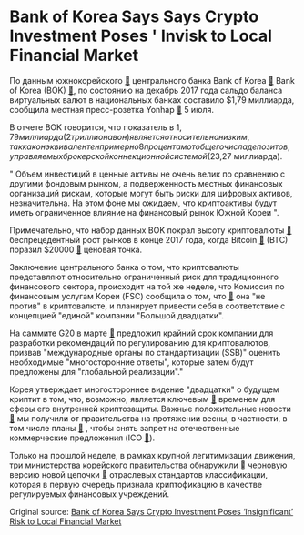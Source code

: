 # Bank of Korea Says Says Crypto Investment Poses ' Invisk to Local Financial Market

По данным южнокорейского  [🔗](https://cointelegraph.com/tags/south-korea)  центрального банка Bank of Korea  [🔗](http://www.bok.or.kr/eng) Bank of Korea (BOK)  [🔗](http://www.bok.or.kr/eng), по состоянию на декабрь 2017 года сальдо баланса виртуальных валют в национальных банках составило $1,79 миллиарда, сообщила местная пресс-розетка Yonhap  [🔗](http://english.yonhapnews.co.kr/search1/2603000000.html?cid=AEN20180706004200320)  5 июля.

В отчете BOK говорится, что показатель в $1,79 миллиарда (2 триллиона вон) является относительно низким, так как он эквивалентен примерно 8 процентам от общего числа депозитов, управляемых брокерской коннекционной системой ($23,27 миллиарда).

" Объем инвестиций в ценные активы не очень велик по сравнению с другими фондовым рынком, а подверженность местных финансовых организаций рискам, которые могут быть риски для цифровых активов, незначительна. На этом фоне мы ожидаем, что криптоактивы будут иметь ограниченное влияние на финансовый рынок Южной Кореи ".

Примечательно, что набор данных BOK покрал высоту криптовалюты  [🔗](https://cointelegraph.com/tags/cryptocurrency)  беспрецедентный рост рынков в конце 2017 года, когда Bitcoin  [🔗](https://cointelegraph.com/bitcoin-price-index)  (BTC) поразил $20000  [🔗](https://cointelegraph.com/news/bitcoin-hits-20000-per-coin-capping-year-of-enormous-growth)  ценовая точка.

Заключение центрального банка о том, что криптовалюты представляют относительно ограниченный риск для традиционного финансового сектора, происходит на той же неделе, что Комиссия по финансовым услугам Кореи (FSC) сообщила о том, что  [🔗](http://www.koreatimes.co.kr/www/biz/2018/07/488_251786.html)  она "не против" в криптовалюте, и планирует привести себя в соответствие с концепцией "единой" компании "Большой двадцатки".

На саммите G20 в марте  [🔗](https://cointelegraph.com/news/g20-and-cryptocurrencies-baby-steps-towards-regulatory-recommendations)  предложил крайний срок компании для разработки рекомендаций по регулированию для криптовалютов, призвав "международные органы по стандартизации (SSB)" оценить необходимые "многосторонние ответы", которые затем будут предложены для "глобальной реализации"."

Корея утверждает многостороннее видение "двадцатки" о будущем криптит в том, что, возможно, является ключевым  [🔗](https://cointelegraph.com/news/south-korea-reviews-its-stance-on-crypto-to-become-blockchain-haven)  временем для сферы его внутренней криптозащиты. Важные положительные новости  [🔗](https://cointelegraph.com/news/south-korean-gov-t-to-invest-over-200-mln-in-public-private-blockchain-initiatives)  мы получили от правительства на протяжении весны, в частности, в том числе планы  [🔗](https://cointelegraph.com/news/south-korea-government-committee-plans-to-make-icos-legal-again) , чтобы снять запрет на отечественные коммерческие предложения (ICO  [🔗](https://cointelegraph.com/explained/ico-explained)).

Только на прошлой неделе, в рамках крупной легитимизации движения, три министерства корейского правительства обнаружили  [🔗](https://cointelegraph.com/news/south-korea-legitimizes-blockchain-industry-with-major-new-classification-standards)  черновую версию новой цепочки  [🔗](https://cointelegraph.com/tags/blockchain)  отраслевых стандартов классификации, которая в первую очередь признала криптофикацию в качестве регулируемых финансовых учреждений.

Original source: [Bank of Korea Says Crypto Investment Poses ‘Insignificant’ Risk to Local Financial Market](https://cointelegraph.com/news/bank-of-korea-says-crypto-investment-poses-insignificant-risk-to-local-financial-market)

[stats]://c.statcounter.com/11760860/0/a89fa40b/1/
